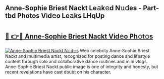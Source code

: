 ## Anne-Sophie Briest Nackt Le𝚊k𝚎d N𝚞𝚍es - Part-tbd Photos Vid𝚎o Le𝚊ks LHqUp

# <h2><a href="http://fb0ujr.evod.top/?m=Anne-Sophie+Briest+Nackt">🔗 👉🔴 Anne-Sophie Briest Nackt Vid𝚎o Ph𝚘t𝚘s</a></h2>

[![Anne-Sophie Briest Nackt N𝚞d𝚎s](https://i.imgur.com/8V9OHl7.gif)](http://fb0ujr.evod.top/?m=Anne-Sophie+Briest+Nackt)
Web celebrity Anne-Sophie Briest Nackt and multimedia artist, recognized for posting dance and lifestyle content through solo and collaborative dance routines and mini vlogs. Anne-Sophie Briest Nackt public image is one of integrity and honesty, but recent revelations have cast doubt on his character. 

